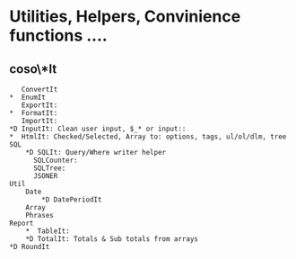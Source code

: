 # Utilities, Helpers, Convinience functions ....

## coso\\*It
       ConvertIt
    *  EnumIt
       ExportIt:
    *  FormatIt:
       ImportIt:
    *D InputIt: Clean user input, $_* or input::
    *  HtmlIt: Checked/Selected, Array to: options, tags, ul/ol/dlm, tree
    SQL
        *D SQLIt: Query/Where writer helper
          SQLCounter:
          SQLTree:
          JSONER
    Util
        Date
            *D DatePeriodIt
        Array
        Phrases
    Report
        *  TableIt:
        *D TotalIt: Totals & Sub totals from arrays
    *D RoundIt

